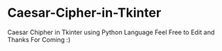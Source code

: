 # Caesar-Cipher-in-Tkinter
Caesar Chipher in Tkinter using Python Language
Feel Free to Edit and Thanks For Coming :)
